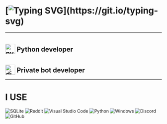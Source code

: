 # [![Typing SVG](https://readme-typing-svg.herokuapp.com?color=%2336BCF7&lines=Hi+there👋+I+am+MoonLord!)](https://git.io/typing-svg)
___
## <img src="https://i.ibb.co/QnF9GzW/python-logo.png" alt="python-logo" border="0" style="width:32px;height:32px; position:relative; top:7px;"> Python developer
## <img src="https://i.ibb.co/2yv14wV/discord-logo.png" alt="discord-logo" border="0" style="width:32px;height:32px; position:relative; top:7px;"> Private bot developer
___
# I USE
![SQLite](https://img.shields.io/badge/sqlite-%2307405e.svg?style=for-the-badge&logo=sqlite&logoColor=white) ![Reddit](https://img.shields.io/badge/Reddit-%23FF4500.svg?style=for-the-badge&logo=Reddit&logoColor=white) ![Visual Studio Code](https://img.shields.io/badge/Visual%20Studio%20Code-0078d7.svg?style=for-the-badge&logo=visual-studio-code&logoColor=white) ![Python](https://img.shields.io/badge/python-3670A0?style=for-the-badge&logo=python&logoColor=ffdd54) ![Windows](https://img.shields.io/badge/Windows-0078D6?style=for-the-badge&logo=windows&logoColor=white) ![Discord](https://img.shields.io/badge/Discord-%235865F2.svg?style=for-the-badge&logo=discord&logoColor=white) ![GitHub](https://img.shields.io/badge/github-%23121011.svg?style=for-the-badge&logo=github&logoColor=white)
<!--
**Zw1leDeveloper/Zw1leDeveloper** is a ✨ _special_ ✨ repository because its `README.md` (this file) appears on your GitHub profile.

Here are some ideas to get you started:

- 🔭 I’m currently working on ...
- 🌱 I’m currently learning ...
- 👯 I’m looking to collaborate on ...
- 🤔 I’m looking for help with ...
- 💬 Ask me about ...
- 📫 How to reach me: ...
- 😄 Pronouns: ...
- ⚡ Fun fact: ...
-->

